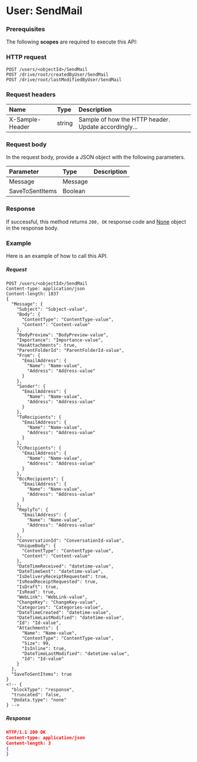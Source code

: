 # User: SendMail


### Prerequisites
The following **scopes** are required to execute this API: 
### HTTP request
<!-- { "blockType": "ignored" } -->
```http
POST /users/<objectId>/SendMail
POST /drive/root/createdByUser/SendMail
POST /drive/root/lastModifiedByUser/SendMail

```
### Request headers
| Name       | Type | Description|
|:---------------|:--------|:----------|
| X-Sample-Header  | string  | Sample of how the HTTP header. Update accordingly...|

### Request body
In the request body, provide a JSON object with the following parameters.

| Parameter	   | Type	|Description|
|:---------------|:--------|:----------|
|Message|Message||
|SaveToSentItems|Boolean||

### Response
If successful, this method returns `200, OK` response code and [None](../resources/none.md) object in the response body.

### Example
Here is an example of how to call this API.
##### Request
<!-- {
  "blockType": "request",
  "name": "user_sendmail"
}-->
```http
POST /users/<objectId>/SendMail
Content-type: application/json
Content-length: 1837
{
  "Message": {
    "Subject": "Subject-value",
    "Body": {
      "ContentType": "ContentType-value",
      "Content": "Content-value"
    },
    "BodyPreview": "BodyPreview-value",
    "Importance": "Importance-value",
    "HasAttachments": true,
    "ParentFolderId": "ParentFolderId-value",
    "From": {
      "EmailAddress": {
        "Name": "Name-value",
        "Address": "Address-value"
      }
    },
    "Sender": {
      "EmailAddress": {
        "Name": "Name-value",
        "Address": "Address-value"
      }
    },
    "ToRecipients": {
      "EmailAddress": {
        "Name": "Name-value",
        "Address": "Address-value"
      }
    },
    "CcRecipients": {
      "EmailAddress": {
        "Name": "Name-value",
        "Address": "Address-value"
      }
    },
    "BccRecipients": {
      "EmailAddress": {
        "Name": "Name-value",
        "Address": "Address-value"
      }
    },
    "ReplyTo": {
      "EmailAddress": {
        "Name": "Name-value",
        "Address": "Address-value"
      }
    },
    "ConversationId": "ConversationId-value",
    "UniqueBody": {
      "ContentType": "ContentType-value",
      "Content": "Content-value"
    },
    "DateTimeReceived": "datetime-value",
    "DateTimeSent": "datetime-value",
    "IsDeliveryReceiptRequested": true,
    "IsReadReceiptRequested": true,
    "IsDraft": true,
    "IsRead": true,
    "WebLink": "WebLink-value",
    "ChangeKey": "ChangeKey-value",
    "Categories": "Categories-value",
    "DateTimeCreated": "datetime-value",
    "DateTimeLastModified": "datetime-value",
    "Id": "Id-value",
    "Attachments": {
      "Name": "Name-value",
      "ContentType": "ContentType-value",
      "Size": 99,
      "IsInline": true,
      "DateTimeLastModified": "datetime-value",
      "Id": "Id-value"
    }
  },
  "SaveToSentItems": true
}
<!-- {
  "blockType": "response",
  "truncated": false,
  "@odata.type": "none"
} -->
```
##### Response
```json
HTTP/1.1 200 OK
Content-type: application/json
Content-length: 3
{
}
```

<!-- uuid: 0f47d59e-3c2f-4fbf-9e5f-a4c2a3ada4de
2015-10-15 04:07:55 UTC -->
<!-- {
  "type": "#page.annotation",
  "description": "User: SendMail",
  "keywords": "",
  "section": "documentation",
  "tocPath": ""
}-->